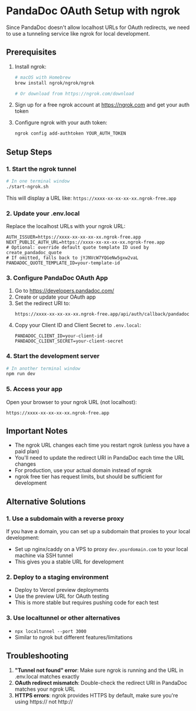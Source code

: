 # PandaDoc OAuth Setup with ngrok

Since PandaDoc doesn't allow localhost URLs for OAuth redirects, we need to use a tunneling service like ngrok for local development.

## Prerequisites

1. Install ngrok:
   ```bash
   # macOS with Homebrew
   brew install ngrok/ngrok/ngrok
   
   # Or download from https://ngrok.com/download
   ```

2. Sign up for a free ngrok account at https://ngrok.com and get your auth token

3. Configure ngrok with your auth token:
   ```bash
   ngrok config add-authtoken YOUR_AUTH_TOKEN
   ```

## Setup Steps

### 1. Start the ngrok tunnel

```bash
# In one terminal window
./start-ngrok.sh
```

This will display a URL like: `https://xxxx-xx-xx-xx-xx.ngrok-free.app`

### 2. Update your .env.local

Replace the localhost URLs with your ngrok URL:

```env
AUTH_ISSUER=https://xxxx-xx-xx-xx-xx.ngrok-free.app
NEXT_PUBLIC_AUTH_URL=https://xxxx-xx-xx-xx-xx.ngrok-free.app
# Optional: override default quote template ID used by create_pandadoc_quote
# If omitted, falls back to jYJNVcW7YQGeNw5gxw2vaL
PANDADOC_QUOTE_TEMPLATE_ID=your-template-id
```

### 3. Configure PandaDoc OAuth App

1. Go to https://developers.pandadoc.com/
2. Create or update your OAuth app
3. Set the redirect URI to:
   ```
   https://xxxx-xx-xx-xx-xx.ngrok-free.app/api/auth/callback/pandadoc
   ```
4. Copy your Client ID and Client Secret to `.env.local`:
   ```env
   PANDADOC_CLIENT_ID=your-client-id
   PANDADOC_CLIENT_SECRET=your-client-secret
   ```

### 4. Start the development server

```bash
# In another terminal window
npm run dev
```

### 5. Access your app

Open your browser to your ngrok URL (not localhost):
```
https://xxxx-xx-xx-xx-xx.ngrok-free.app
```

## Important Notes

- The ngrok URL changes each time you restart ngrok (unless you have a paid plan)
- You'll need to update the redirect URI in PandaDoc each time the URL changes
- For production, use your actual domain instead of ngrok
- ngrok free tier has request limits, but should be sufficient for development

## Alternative Solutions

### 1. Use a subdomain with a reverse proxy
If you have a domain, you can set up a subdomain that proxies to your local development:
- Set up nginx/caddy on a VPS to proxy `dev.yourdomain.com` to your local machine via SSH tunnel
- This gives you a stable URL for development

### 2. Deploy to a staging environment
- Deploy to Vercel preview deployments
- Use the preview URL for OAuth testing
- This is more stable but requires pushing code for each test

### 3. Use localtunnel or other alternatives
- `npx localtunnel --port 3000`
- Similar to ngrok but different features/limitations

## Troubleshooting

1. **"Tunnel not found" error**: Make sure ngrok is running and the URL in .env.local matches exactly
2. **OAuth redirect mismatch**: Double-check the redirect URI in PandaDoc matches your ngrok URL
3. **HTTPS errors**: ngrok provides HTTPS by default, make sure you're using https:// not http://